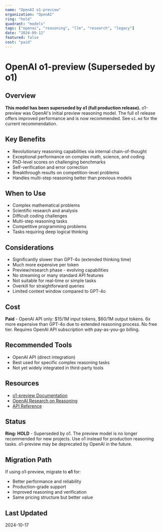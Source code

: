 ```yaml
---
name: "OpenAI o1-preview"
organization: "OpenAI"
ring: "hold"
quadrant: "models"
tags: ["openai", "reasoning", "llm", "research", "legacy"]
date: "2024-09-12"
featured: false
cost: "paid"
---
```


# OpenAI o1-preview (Superseded by o1)

## Overview
**This model has been superseded by o1 (full production release).** o1-preview was OpenAI's initial preview reasoning model. The full o1 release offers improved performance and is now recommended. See `o1.md` for the current recommendation.

## Key Benefits
- Revolutionary reasoning capabilities via internal chain-of-thought
- Exceptional performance on complex math, science, and coding
- PhD-level scores on challenging benchmarks
- Self-verification and error correction
- Breakthrough results on competition-level problems
- Handles multi-step reasoning better than previous models

## When to Use
- Complex mathematical problems
- Scientific research and analysis
- Difficult coding challenges
- Multi-step reasoning tasks
- Competitive programming problems
- Tasks requiring deep logical thinking

## Considerations
- Significantly slower than GPT-4o (extended thinking time)
- Much more expensive per token
- Preview/research phase - evolving capabilities
- No streaming or many standard API features
- Not suitable for real-time or simple tasks
- Overkill for straightforward queries
- Limited context window compared to GPT-4o

## Cost
**Paid** - OpenAI API only: $15/1M input tokens, $60/1M output tokens. 6x more expensive than GPT-4o due to extended reasoning process. No free tier. Requires OpenAI API subscription with pay-as-you-go billing.

## Recommended Tools
- OpenAI API (direct integration)
- Best used for specific complex reasoning tasks
- Not yet widely integrated in third-party tools

## Resources
- [o1-preview Documentation](https://platform.openai.com/docs/models/o1)
- [OpenAI Research on Reasoning](https://openai.com/index/learning-to-reason-with-llms/)
- [API Reference](https://platform.openai.com/docs/api-reference)

## Status
**Ring: HOLD** - Superseded by o1. The preview model is no longer recommended for new projects. Use o1 instead for production reasoning tasks. o1-preview may be deprecated by OpenAI in the future.

## Migration Path
If using o1-preview, migrate to **o1** for:
- Better performance and reliability
- Production-grade support
- Improved reasoning and verification
- Same pricing structure but better value

## Last Updated
2024-10-17
